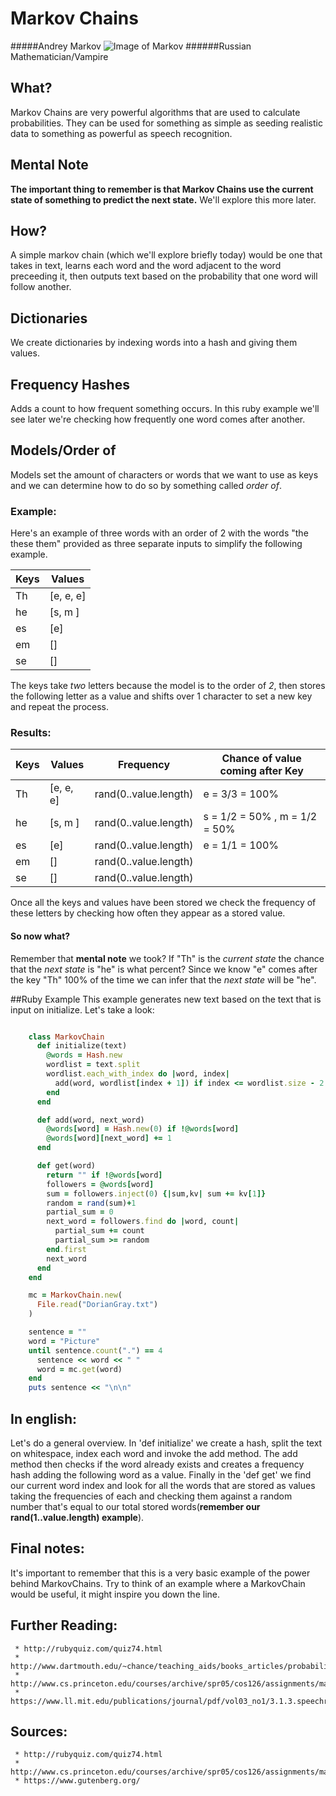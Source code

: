 # Markov Chains

#####Andrey Markov
![Image of Markov](http://www.satoconor.com/Portals/2/N89Markov.jpg)
######Russian Mathematician/Vampire 


## What?
   Markov Chains are very powerful algorithms that are used to calculate probabilities. They can be used for something as simple as seeding realistic data to something as powerful as speech recognition. 

## Mental Note
  **The important thing to remember is that Markov Chains use the current state of something to predict the next state.** We'll explore this more later.

## How?
   A simple markov chain (which we'll explore briefly today) would be one that takes in text, learns each word and the word adjacent to the word preceeding it, then outputs text based on the probability that one word will follow another.

## Dictionaries
   We create dictionaries by indexing words into a hash and giving them values.

## Frequency Hashes
   Adds a count to how frequent something occurs. In this ruby example we'll see later we're checking how frequently one word comes after another. 

## Models/Order of
   Models set the amount of characters or words that we want to use as keys and we can determine how to do so by something called *order of*. 

### Example:
   Here's an example of three words with an order of 2 with the words "the these them" provided as three separate inputs to simplify the following example.
   
|     Keys      |    Values     |   
| ------------- | ------------- | 
|      Th       | [e, e, e]     |
|      he       | [s, m ]       |
|      es       | [e]           | 
|      em       | []            |
|      se       | []            |

  The keys take *two* letters because the model is to the order of *2*, then stores the following letter as a value and shifts over 1 character to set a new key and repeat the process.


### Results:

|     Keys      |    Values     |   Frequency          | Chance of value coming after Key | 
| ------------- | ------------- | -------------------  | -------------------------------- | 
|      Th       | [e, e, e]     | rand(0..value.length)|  e = 3/3 = 100%                  |   
|      he       | [s, m ]       | rand(0..value.length)|  s = 1/2 = 50% , m = 1/2 = 50%   |   
|      es       | [e]           | rand(0..value.length)|  e = 1/1 = 100%                  |
|      em       | []            | rand(0..value.length)|                                  | 
|      se       | []            | rand(0..value.length)|                                  |


   Once all the keys and values have been stored we check the frequency of these letters by checking how often they appear as a stored value. 

#### So now what?
   Remember that **mental note** we took? If "Th" is the *current state* the chance that the *next state* is "he" is what percent? Since we know "e" comes after the key "Th" 100% of the time we can infer that the *next state* will be "he".


 
##Ruby Example
   This example generates new text based on the text that is input on initialize. Let's take a look:
```ruby

    class MarkovChain
      def initialize(text)
        @words = Hash.new
        wordlist = text.split
        wordlist.each_with_index do |word, index|
          add(word, wordlist[index + 1]) if index <= wordlist.size - 2
        end
      end

      def add(word, next_word)
        @words[word] = Hash.new(0) if !@words[word]
        @words[word][next_word] += 1
      end

      def get(word)
        return "" if !@words[word]
        followers = @words[word]
        sum = followers.inject(0) {|sum,kv| sum += kv[1]}
        random = rand(sum)+1
        partial_sum = 0
        next_word = followers.find do |word, count|
          partial_sum += count
          partial_sum >= random
        end.first
        next_word
      end
    end

    mc = MarkovChain.new(
      File.read("DorianGray.txt")
    )

    sentence = ""
    word = "Picture"
    until sentence.count(".") == 4
      sentence << word << " "
      word = mc.get(word)
    end
    puts sentence << "\n\n"
```
## In english:
   Let's do a general overview. In 'def initialize' we create a hash, split the text on whitespace, index each word and invoke the add method. The add method then checks if the word already exists and creates a frequency hash adding the following word as a value. Finally in the 'def get' we find our current word index and look for all the words that are stored as values taking the frequencies of each and checking them against a random number that's equal to our total stored words(**remember our rand(1..value.length) example**).

## Final notes:
   It's important to remember that this is a very basic example of the power behind MarkovChains. Try to think of an example where a MarkovChain would be useful, it might inspire you down the line.

## Further Reading:
     * http://rubyquiz.com/quiz74.html    
     * http://www.dartmouth.edu/~chance/teaching_aids/books_articles/probability_book/Chapter11.pdf
     * http://www.cs.princeton.edu/courses/archive/spr05/cos126/assignments/markov.html
     * https://www.ll.mit.edu/publications/journal/pdf/vol03_no1/3.1.3.speechrecognition.pdf

## Sources:

     * http://rubyquiz.com/quiz74.html
     * http://www.cs.princeton.edu/courses/archive/spr05/cos126/assignments/markov.html
     * https://www.gutenberg.org/